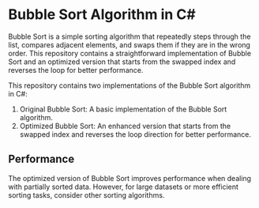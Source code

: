 # Bubble Sort Algorithm in C#

Bubble Sort is a simple sorting algorithm that repeatedly steps through the list, compares adjacent elements, and swaps them if they are in the wrong order. This repository contains a straightforward implementation of Bubble Sort and an optimized version that starts from the swapped index and reverses the loop for better performance.

This repository contains two implementations of the Bubble Sort algorithm in C#:

1. Original Bubble Sort: A basic implementation of the Bubble Sort algorithm.
2. Optimized Bubble Sort: An enhanced version that starts from the swapped index and reverses the loop direction for better performance.

## Performance

The optimized version of Bubble Sort improves performance when dealing with partially sorted data. However, for large datasets or more efficient sorting tasks, consider other sorting algorithms.
